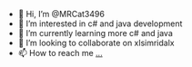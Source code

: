 - 👋 Hi, I’m @MRCat3496
- 👀 I’m interested in c# and java development
- 🌱 I’m currently learning more c# and java
- 💞️ I’m looking to collaborate on xlsimridalx
- 📫 How to reach me [...](https://mrcat3496.github.io/)
